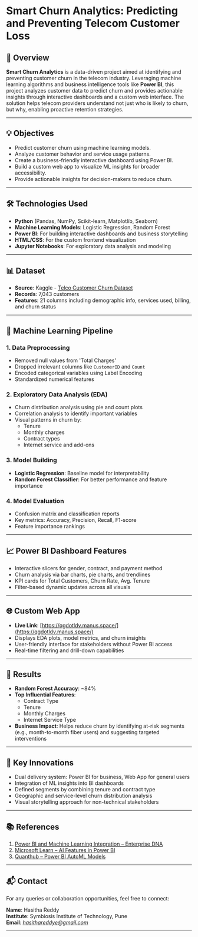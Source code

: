 # Smart Churn Analytics: Predicting and Preventing Telecom Customer Loss

## 📌 Overview

**Smart Churn Analytics** is a data-driven project aimed at identifying and preventing customer churn in the telecom industry. Leveraging machine learning algorithms and business intelligence tools like **Power BI**, this project analyzes customer data to predict churn and provides actionable insights through interactive dashboards and a custom web interface. The solution helps telecom providers understand not just who is likely to churn, but why, enabling proactive retention strategies.

---

## 💡 Objectives

- Predict customer churn using machine learning models.
- Analyze customer behavior and service usage patterns.
- Create a business-friendly interactive dashboard using Power BI.
- Build a custom web app to visualize ML insights for broader accessibility.
- Provide actionable insights for decision-makers to reduce churn.

---

## 🛠️ Technologies Used

- **Python** (Pandas, NumPy, Scikit-learn, Matplotlib, Seaborn)
- **Machine Learning Models**: Logistic Regression, Random Forest
- **Power BI**: For building interactive dashboards and business storytelling
- **HTML/CSS**: For the custom frontend visualization
- **Jupyter Notebooks**: For exploratory data analysis and modeling

---

## 📊 Dataset

- **Source**: Kaggle - [Telco Customer Churn Dataset](https://www.kaggle.com/blastchar/telco-customer-churn)
- **Records**: 7,043 customers
- **Features**: 21 columns including demographic info, services used, billing, and churn status

---

## 🧪 Machine Learning Pipeline

### 1. **Data Preprocessing**
- Removed null values from 'Total Charges'
- Dropped irrelevant columns like `CustomerID` and `Count`
- Encoded categorical variables using Label Encoding
- Standardized numerical features

### 2. **Exploratory Data Analysis (EDA)**
- Churn distribution analysis using pie and count plots
- Correlation analysis to identify important variables
- Visual patterns in churn by:
  - Tenure
  - Monthly charges
  - Contract types
  - Internet service and add-ons

### 3. **Model Building**
- **Logistic Regression**: Baseline model for interpretability
- **Random Forest Classifier**: For better performance and feature importance

### 4. **Model Evaluation**
- Confusion matrix and classification reports
- Key metrics: Accuracy, Precision, Recall, F1-score
- Feature importance rankings

---

## 📈 Power BI Dashboard Features

- Interactive slicers for gender, contract, and payment method
- Churn analysis via bar charts, pie charts, and trendlines
- KPI cards for Total Customers, Churn Rate, Avg. Tenure
- Filter-based dynamic updates across all visuals

---

## 🌐 Custom Web App

- **Live Link**: [https://qgdotldv.manus.space/](https://qgdotldv.manus.space/)
- Displays EDA plots, model metrics, and churn insights
- User-friendly interface for stakeholders without Power BI access
- Real-time filtering and drill-down capabilities

---

## 🚀 Results

- **Random Forest Accuracy**: ~84%
- **Top Influential Features**:
  - Contract Type
  - Tenure
  - Monthly Charges
  - Internet Service Type
- **Business Impact**: Helps reduce churn by identifying at-risk segments (e.g., month-to-month fiber users) and suggesting targeted interventions

---

## 🌟 Key Innovations

- Dual delivery system: Power BI for business, Web App for general users
- Integration of ML insights into BI dashboards
- Defined segments by combining tenure and contract type
- Geographic and service-level churn distribution analysis
- Visual storytelling approach for non-technical stakeholders

---

## 📚 References

1. [Power BI and Machine Learning Integration – Enterprise DNA](https://enterprisedna.co/blog/integrating-ml-models-in-power-bi)
2. [Microsoft Learn – AI Features in Power BI](https://learn.microsoft.com/en-us/power-bi/visuals/ai-visuals)
3. [Quanthub – Power BI AutoML Models](https://quanthub.com/creating-machine-learning-models-in-power-bi)

---

## 📬 Contact

For any queries or collaboration opportunities, feel free to connect:

**Name**: Hasitha Reddy  
**Institute**: Symbiosis Institute of Technology, Pune  
**Email**: *hasithareddye@gmail.com*

---

